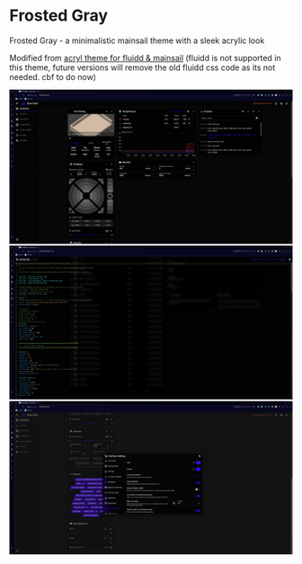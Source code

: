 # Frosted Gray
Frosted Gray - a minimalistic mainsail theme with a sleek acrylic look

Modified from [acryl theme for fluidd & mainsail](https://github.com/eliteSchwein/acryl-fluidd-mainsail-theme/) (fluidd is not supported in this theme, future versions will remove the old fluidd css code as its not needed. cbf to do now)


![Screenshot - Dashboard](screenshots/image.png)
![Screenshot - Config Editor](screenshots/image-1.png)
![Screenshot - Settings](screenshots/image-2.png)
